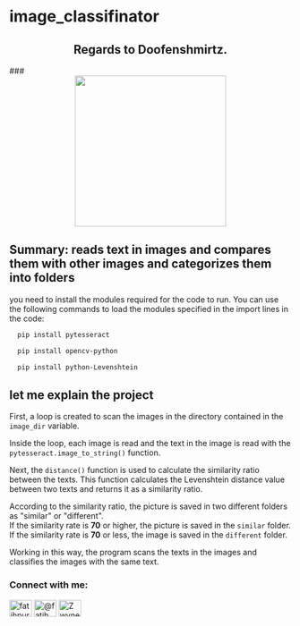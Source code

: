 # image_classifinator

<h2 align="center">Regards to Doofenshmirtz.</h2>
###

<br clear="both">

<div align="center">
  <img height="270" src="https://64.media.tumblr.com/a3572e5023605f19085461b7d7846c6d/tumblr_n2pmq8yjwz1r38f9do1_500.gifv"  />
</div>

###



## Summary: reads text in images and compares them with other images and categorizes them into folders

you need to install the modules required for the code to run. 
You can use the following commands to load the modules specified
in the import lines in the code:

```bash
  pip install pytesseract
```
```bash
  pip install opencv-python
```
```bash
  pip install python-Levenshtein
```

## let me explain the project
First, a loop is created to scan the images in the directory contained in the `image_dir` variable.

Inside the loop, each image is read and the text in the image is read with the `pytesseract.image_to_string()` function.

Next, the `distance()` function is used to calculate the similarity ratio between the texts. 
This function calculates the Levenshtein distance value between two texts and returns it as a similarity ratio.

According to the similarity ratio, the picture is saved in two different folders as "similar" or "different". <br/>
If the similarity rate is **70** or higher, the picture is saved in the `similar` folder. <br/>
If the similarity rate is **70** or less, the image is saved in the `different` folder.

Working in this way, the program scans the texts in the images and classifies the images with the same text.

<h3 align="left">Connect with me:</h3>
<p align="left">
<a href="https://linkedin.com/in/fatihpurtas" target="blank"><img align="center" src="https://raw.githubusercontent.com/rahuldkjain/github-profile-readme-generator/master/src/images/icons/Social/linked-in-alt.svg" alt="fatihpurtas" height="30" width="40" /></a>
<a href="https://medium.com/@fatih.purtas" target="blank"><img align="center" src="https://raw.githubusercontent.com/rahuldkjain/github-profile-readme-generator/master/src/images/icons/Social/medium.svg" alt="@fatih.purtas" height="30" width="40" /></a>
<a href="https://discord.gg/Zwynex#3506" target="blank"><img align="center" src="https://raw.githubusercontent.com/rahuldkjain/github-profile-readme-generator/master/src/images/icons/Social/discord.svg" alt="Zwynex#3506" height="30" width="40" /></a>
</p>
